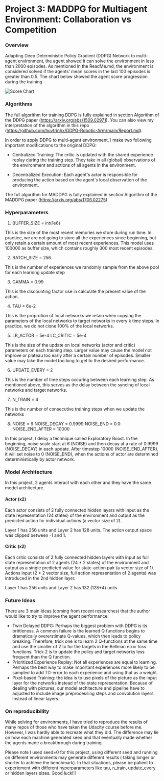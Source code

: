 [//]: # (Image References)

[image1]: https://github.com/huytrinhx/MADPPG-Play-Tennis/blob/main/ScoreChart.JPG

# Project 3: MADDPG for Multiagent Environment: Collaboration vs Competition

### Overview

Adapting Deep Deterministic Policy Gradient (DDPG) Network to multi-agent environment, the agent showed it can solve the environment in less than 2000 episodes. As mentioned in the ReadMe.md, the environment is considered solved if the agents' mean scores in the last 100 episodes is greater than 0.5. The chart below showed the agent score progression during the training

![Score Chart][image1]

### Algorithms

The full algorithm for training DDPG is fully explained in section Algorithm of the DDPG paper (https://arxiv.org/abs/1509.02971). You can also view my interpretation of the algorithm in this repo (https://github.com/huytrinhx/DDPG-Robotic-Arm/main/Report.md).

In order to apply DDPG to multi-agent environment, I make two following important modifications to the original DDPG:

- Centralized Training: The critic is updated with the shared experience replay during the training step. They take in all (global) observations of the environment and actions of all agents in the environment.

- Decentralized Execution: Each agent's actor is responsible for producing the action based on the agent's local observation of the environment.

The full algorithm for MADDPG is fully explained in section Algorithm of the MADDPG paper (https://arxiv.org/abs/1706.02275)

### Hyperparameters

1. BUFFER_SIZE = int(1e6)

This is the size of the most recent memories we store during run time. In practice, we are not going to store all the experiences since beginning, but only retain a certain amount of most recent experiences. This model uses 100000 as buffer size, which contains roughly 300 most recent episodes.

2. BATCH_SIZE = 256

This is the number of experiences we randomly sample from the above pool for each learning update step

3. GAMMA = 0.99

This is the discounting factor use in calculate the present value of the action. 

4. TAU  = 6e-2

This is the proprotion of local networks we retain when copying the parameters of the local networks to target networks in every k time steps. In practice, we do not clone 100% of the local networks.

5. LR_ACTOR = 5e-4
   LC_CRITIC = 5e-4

This is the size of the update on local networks (actor and critic) parameters on each training step. Larger value may cause the model not improve or plateau too early after a certain number of episodes. Smaller value may take the model too long to get to the desired performance.

6. UPDATE_EVERY = 2

This is the number of time steps occuring between each learning step. As mentioned above, this serves as the delay between the syncing of local networks and target networks.

7. N_TRAIN = 4

This is the number of consecutive training steps when we update the networks

8. NOISE = 6 
   NOISE_DECAY = 0.9999
   NOISE_END = 0.0
   NOISE_END_AFTER = 10000

In this project, I deloy a technique called Exploratory Boost. In the beginning, noise scale start at 6 (NOISE) and then decay at a rate of 0.9999 (NOISE_DECAY) in each update. After timestep 10000 (NOISE_END_AFTER), it will set noise to 0 (NOISE_END), when the actions of actor are determined deterministically by actor network.

### Model Architecture

In this project, 2 agents interact with each other and they have the same model architecture.

#### Actor (x2)

Each actor consists of 2 fully connected hidden layers with input as the state representation (24 states) of the environment and output as the predicted action for individual actions (a vector size of 2).

Layer 1 has 256 units and Layer 2 has 128 units. The action output space was clipped between -1 and 1.

#### Critic (x2)

Each critic consists of 2 fully connected hidden layers with input as full state representation of 2 agents (24 * 2 states) of the environment and output as a single predicted value for state-action pair (a vector size of 1). Actions input (2 * 2 vector size, full action representation of 2 agents) was introduced in the 2nd hidden layer.

Layer 1 has 256 units and Layer 2 has 132 (128+4) units.

### Future Ideas

There are 3 main ideas (coming from recent researches) that the author would like to try to improve the agent performance:

-  Twin Delayed DDPG: Perhaps the biggest problem with DDPG is its brittleness. A common failure is the learned Q functions begins to dramatically overerstimate Q-values, which then leads to policy breaking. Therefore, trick one is to learn 2 Q-functions at the same time and use the smaller of 2 to for the targets in the Bellman error loss functions. Trick 2 is to update the policy and target networks less frequent than the Q function.
-  Prioritized Experience Replay: Not all experiences are equal to learning. Perhaps the best way to make important experiences more likely to be sampled to add TD-error to each experience and using that as a weight.
-  Pixel-based Training: the idea is to use pixels of the picture as the input layer for the networks instead of the state representation. Because of dealing with pictures, our model architecture and pipeline have to adjusted to include image preprocessing steps and convolution layers instead of linear layers.

### On reproducibility

While solving for environments, I have tried to reproduce the results of many repos of those who have taken the Udacity course before me. However, I was hardly able to recreate what they did. The difference may lie on how each machine generated seed and that eventually made whether the agents made a breakthrough during training.

Please note I used seed=0 for this project, using different seed and running on different environments may generate different results ( taking longer or shorter to achieve the benchmark). In that situations, please be patient to experiement with different hyperparameters like tau, n_train, update_every or hidden layers sizes. Good luck!!!




